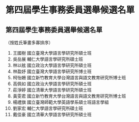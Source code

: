 # 第四屆學生事務委員選舉候選名單

## 第四屆學生事務委員選舉候選名單

（按姓氏筆畫多寡排序）

1. 王國樹 國立臺灣大學語言學研究所碩士班
2. 吳岳展 輔仁大學語言學研究所碩士班
3. 林以舷 國立政治大學語言學研究所碩士班
4. 林盈妤 國立臺灣大學語言學研究所博士班
5. 柯怡姍 國立新竹教育大學台灣語言與語文教育研究所博士班
6. 高佩如 國立政治大學語言學研究所碩士班
7. 莊淨婷 國立清華大學語言學研究所碩士班
8. 黃雯君 國立新竹教育大學台灣語言與語文教育研究所博士班
9. 楊禮旗 國立臺灣師範大學英語學系碩士班語言學組
10. 劉家宏 輔仁大學語言學研究所碩士班
11. 戴佳豪 國立清華大學語言學研究所碩士班